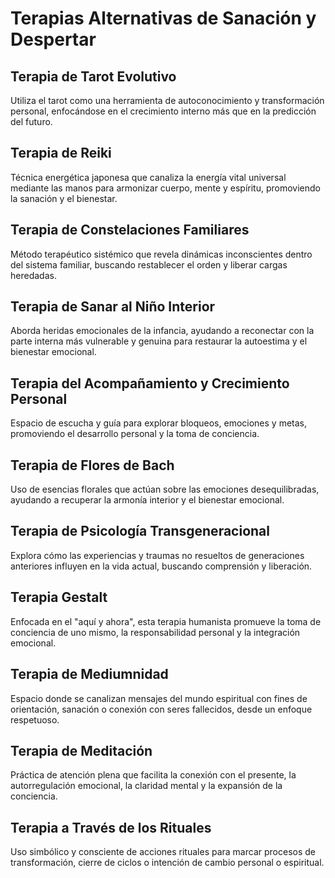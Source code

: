 # Terapias Alternativas de Sanación y Despertar

## Terapia de Tarot Evolutivo

Utiliza el tarot como una herramienta de autoconocimiento y transformación personal, enfocándose en el crecimiento interno más que en la predicción del futuro.

## Terapia de Reiki

Técnica energética japonesa que canaliza la energía vital universal mediante las manos para armonizar cuerpo, mente y espíritu, promoviendo la sanación y el bienestar.

## Terapia de Constelaciones Familiares

Método terapéutico sistémico que revela dinámicas inconscientes dentro del sistema familiar, buscando restablecer el orden y liberar cargas heredadas.

## Terapia de Sanar al Niño Interior

Aborda heridas emocionales de la infancia, ayudando a reconectar con la parte interna más vulnerable y genuina para restaurar la autoestima y el bienestar emocional.

## Terapia del Acompañamiento y Crecimiento Personal

Espacio de escucha y guía para explorar bloqueos, emociones y metas, promoviendo el desarrollo personal y la toma de conciencia.

## Terapia de Flores de Bach

Uso de esencias florales que actúan sobre las emociones desequilibradas, ayudando a recuperar la armonía interior y el bienestar emocional.

## Terapia de Psicología Transgeneracional

Explora cómo las experiencias y traumas no resueltos de generaciones anteriores influyen en la vida actual, buscando comprensión y liberación.

## Terapia Gestalt

Enfocada en el "aquí y ahora", esta terapia humanista promueve la toma de conciencia de uno mismo, la responsabilidad personal y la integración emocional.

## Terapia de Mediumnidad

Espacio donde se canalizan mensajes del mundo espiritual con fines de orientación, sanación o conexión con seres fallecidos, desde un enfoque respetuoso.

## Terapia de Meditación

Práctica de atención plena que facilita la conexión con el presente, la autorregulación emocional, la claridad mental y la expansión de la conciencia.

## Terapia a Través de los Rituales

Uso simbólico y consciente de acciones rituales para marcar procesos de transformación, cierre de ciclos o intención de cambio personal o espiritual.
